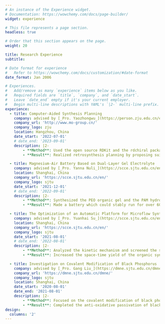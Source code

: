 ```yaml
---
# An instance of the Experience widget.
# Documentation: https://wowchemy.com/docs/page-builder/
widget: experience

# This file represents a page section.
headless: true

# Order that this section appears on the page.
weight: 20

title: Research Experience
subtitle:

# Date format for experience
#   Refer to https://wowchemy.com/docs/customization/#date-format
date_format: Jan 2006

# Experiences.
#   Add/remove as many `experience` items below as you like.
#   Required fields are `title`, `company`, and `date_start`.
#   Leave `date_end` empty if it's your current employer.
#   Begin multi-line descriptions with YAML's `|2-` multi-line prefix.
experience:
  - title: Computer-Aided Synthesis Planning
    company: advised by [_Pro. Yaozhongwu_](https://person.zju.edu.cn/en/yimingmo) from [Zhejiang University Mo Research Lab](http://www.mo-group.cn/)
    company_url: 'http://www.mo-group.cn/'
    company_logo: zju
    location: Hangzhou, China
    date_start: '2022-07-01'
    # date_end: '2023-09-01'
    description: |2-
        - **Method**: Used the open source RDKit and the rdchiral package to construct a model about retrosynthesis based on  molecular similarity in Python,  involving the process of atom-mapping, calculating fingerprints, calculating similarity scores, extracting reaction templates, proposing candidate precursors and so on, which analyzed reactions from both the open patent literature and the reaction database of energetic material synthesis collected individually
        - **Result**: Realized retrosynthesis planning by proposing suitable precursors for the given target compound

  - title: Magnesium-Air Battery Based on Dual-Layer Gel Electrolyte
    company: advised by [_Pro. Yanna Nuli_](https://scce.sjtu.edu.cn/en/jiaoshi.php?aid=112&c=3) from [SJTU Electrochemistry and Energy Technology Institute](https://scce.sjtu.edu.cn/en/)
    location: Shanghai, China
    company_url: 'https://scce.sjtu.edu.cn/en/'
    company_logo: sjtu
    date_start: '2021-12-01'
    # date_end: '2022-09-01'
    description: |2-
        - **Method**: Synthesized the PEO organic gel and the PAM hydrogel as electrolyte, and used glove box  to dry the PEO gel, then assembled magnesium-air battery with the dual-layer gel electrolyte in different types, like the sandwich type and the cable type.
        - **Result**: Made a battery which could stably run for over 60h with a low voltage, and it endowed a loose needle-like discharge product to take place of the passive magnesium hydroxide layer, which prevented the corrosion of Mg and promoted the utilization of Mg anode.

  - title: The Optimization of an Automatic Platform for Microflow Synthesis
    company: advised by [_Pro. Yuanhai Su_](https://scce.sjtu.edu.cn/en/jiaoshi.php?aid=444&c=2) from [SJTU Continuous-Flow Reactor Technology Research Group](https://scce.sjtu.edu.cn/en/)
    location: Shanghai, China
    company_url: 'https://scce.sjtu.edu.cn/en/'
    company_logo: sjtu
    date_start: '2021-08-01'
    # date_end: '2022-08-01'
    description: |2-
        - **Method**: Analyzed the kinetic mechanism and screened the structures of the photomicroreactor to optimize an automatically continuous-microflow platform.
        - **Result**: Increased the space-time yield of the organic synthesis for quadricyclane to 40 times higher than the previously reported synthetic process

  - title: Investigation on Covalent Modification of Black Phosphorus
    company: advised by [_Pro. Gang Liu_](https://dmne.sjtu.edu.cn/dmne/6764-2/) from [SJTU Brain-Inspired and Smart Bionic Device Lab](hhttps://dmne.sjtu.edu.cn/dmne/)
    company_url: 'https://dmne.sjtu.edu.cn/dmne/'
    company_logo: sjtu
    location: Shanghai, China
    date_start: '2020-08-01'
    date_end: '2021-08-01'
    description: |2-
        - **Method**: Focused on the covalent modification of black phosphorus nanosheets and used the capture and release effects of BPNSs-TPA on electrons to construct a resistive random access memory (RRAM)
        - **Result**: Completed the anti-oxidative passivation of black phosphorus and tested the constructed RRAM which showed stable erasing and writing over 150 times
design:
  columns: '2'
---
```

